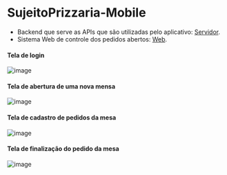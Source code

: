 # SujeitoPrizzaria-Mobile
  - Backend que serve as APIs que são utilizadas pelo aplicativo: <a href="https://github.com/ogabrielfelipe/SujeitoPizzaria-Backend">Servidor</a>.
  - Sistema Web de controle dos pedidos abertos: <a href="https://github.com/ogabrielfelipe/SujeitoPizzaria-Web">Web</a>.

#### Tela de login


![image](https://user-images.githubusercontent.com/80602315/182712449-fcb4d954-c51a-440f-be3a-1a2caec713d3.png)


#### Tela de abertura de uma nova mensa


![image](https://user-images.githubusercontent.com/80602315/182712619-1048484e-d450-4f2a-9c43-6f6cb135ac43.png)


#### Tela de cadastro de pedidos da mesa


![image](https://user-images.githubusercontent.com/80602315/182712774-64fdfd84-eee3-4dcf-9765-65f6db5a8109.png)


#### Tela de finalização do pedido da mesa


![image](https://user-images.githubusercontent.com/80602315/182712874-2b2ada80-95f7-40d5-85f0-ce5c15bdadc9.png)
